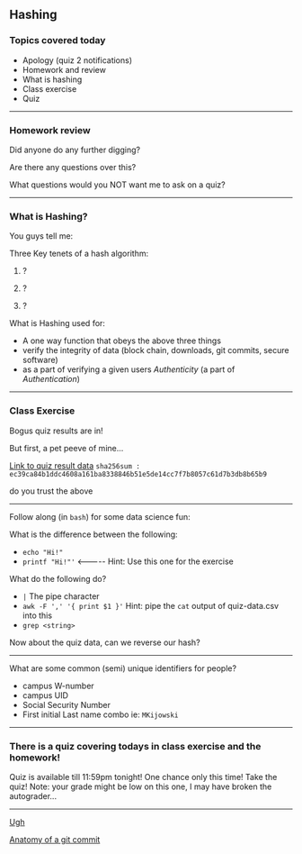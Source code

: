 ## Hashing

### Topics covered today

* Apology (quiz 2 notifications)
* Homework and review
* What is hashing
* Class exercise
* Quiz

---

### Homework review

Did anyone do any further digging?

Are there any questions over this?

What questions would you NOT want me to ask on a quiz?

---

### What is Hashing?

You guys tell me:

Three Key tenets of a hash algorithm:

1. ?

2. ?

3. ?

What is Hashing used for:

* A one way function that obeys the above three things
* verify the integrity of data (block chain, downloads, git commits, secure software)
* as a part of verifying a given users *Authenticity* (a part of *Authentication*)

---

### Class Exercise

Bogus quiz results are in!

But first, a pet peeve of mine...

[Link to quiz result data](https://raw.githubusercontent.com/mkijowski/ceg3400/master/hashing/data/quiz-data.csv)
`sha256sum : ec39ca84b1ddc4608a161ba8338846b51e5de14cc7f7b8057c61d7b3db8b65b9`

do you trust the above

---

Follow along (in `bash`) for some data science fun:

What is the difference between the following:

* `echo "Hi!"`
* `printf "Hi!"'`  <----- Hint: Use this one for the exercise

What do the following do?

* `|`  The pipe character
* `awk -F ',' '{ print $1 }'`   Hint: pipe the `cat` output of quiz-data.csv into this
* `grep <string>`  

Now about the quiz data, can we reverse our hash?

---

What are some common (semi) unique identifiers for people?

* campus W-number
* campus UID
* Social Security Number
* First initial Last name combo ie: `MKijowski`

---

### There is a quiz covering todays in class exercise and the homework!

Quiz is available till 11:59pm tonight!  One chance only this time!
Take the quiz!
Note: your grade might be low on this one, I may have broken the autograder...

---

[Ugh](https://towardsdatascience.com/anonymizing-data-sets-c4602e581a35)

[Anatomy of a git commit](https://blog.thoughtram.io/git/2014/11/18/the-anatomy-of-a-git-commit.html)

